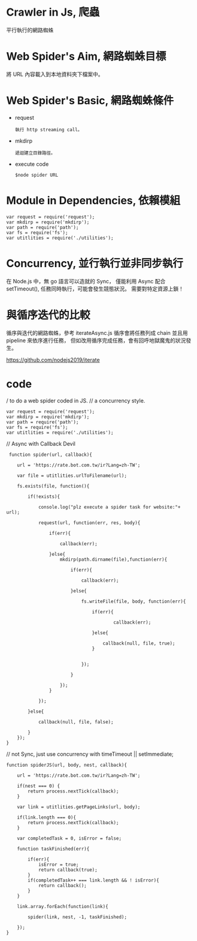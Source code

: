 # Crawler in Js, 爬蟲

平行執行的網路蜘蛛

# Web Spider's Aim, 網路蜘蛛目標

將 URL 內容載入到本地資料夾下檔案中。

# Web Spider's Basic, 網路蜘蛛條件

* request

      執行 http streaming call。

* mkdirp

      遞迴建立目錄路徑。
  
* execute code

      $node spider URL
  
# Module in Dependencies, 依賴模組

    var request = require('request');
    var mkdirp = require('mkdirp');
    var path = require('path');
    var fs = require('fs');
    var utitlities = require('./utilities');
    
# Concurrency, 並行執行並非同步執行

在 Node.js 中，無 go 語言可以造就的 Sync，
僅能利用 Async 配合 setTimeout(),
任務同時執行，可能會發生競態狀況。
需要對特定資源上鎖！


# 與循序迭代的比較

循序與迭代的網路蜘蛛，參考 iterateAsync.js
循序會將任務列成 chain 並且用 pipeline 來依序進行任務，
但如改用循序完成任務，會有回呼地獄魔鬼的狀況發生。

https://github.com/nodejs2019/iterate

# code

/ to do a web spider coded in JS.
// a concurrency style.

    var request = require('request');
    var mkdirp = require('mkdirp');
    var path = require('path');
    var fs = require('fs');
    var utitlities = require('./utilities');

// Async with Callback Devil

     function spider(url, callback){

        url = 'https://rate.bot.com.tw/ir?Lang=zh-TW';

        var file = utitlities.urlToFilename(url);

        fs.exists(file, function(){

            if(!exists){

                console.log("plz execute a spider task for website:"+ url);

                request(url, function(err, res, body){

                    if(err){

                        callback(err);

                    }else{
                        mkdirp(path.dirname(file),function(err){

                            if(err){

                                callback(err);

                            }else{

                                fs.writeFile(file, body, function(err){

                                    if(err){

                                            callback(err);

                                    }else{

                                        callback(null, file, true);
                                    }


                                });

                            }

                        });
                    }

                });

            }else{

                callback(null, file, false);

            }
        });
    }
    
// not Sync, just use concurrency with timeTimeout || setImmediate;

    function spiderJS(url, body, nest, callback){

        url = 'https://rate.bot.com.tw/ir?Lang=zh-TW';

        if(nest === 0) {
            return process.nextTick(callback);
        }

        var link = utitlities.getPageLinks(url, body);

        if(link.length === 0){
            return process.nextTick(callback);
        }

        var completedTask = 0, isError = false;

        function taskFinished(err){

            if(err){
                isError = true;
                return callback(true);
            }
            if(completedTask++ === link.length && ! isError){
                return callback();
            }
        }

        link.array.forEach(function(link){

            spider(link, nest, -1, taskFinished);

        });
    }




